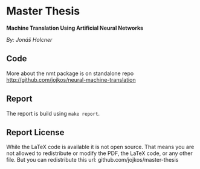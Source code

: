 # Master Thesis
**Machine Translation Using Artificial Neural Networks**

*By: Jonáš Holcner*

## Code
More about the nmt package is on standalone repo http://github.com/jojkos/neural-machine-translation


## Report
The report is build using ``make report``.


## Report License
While the LaTeX code is available it is not open source. That means you are not allowed to redistribute or modify the PDF, the LaTeX code, or any other file. But you can redistribute this url: github.com/jojkos/master-thesis
